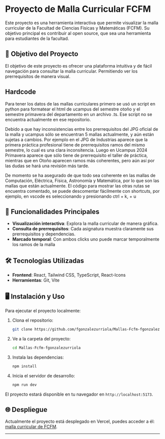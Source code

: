# Proyecto de Malla Curricular FCFM

Este proyecto es una herramienta interactiva que permite visualizar la malla curricular de la Facultad de Ciencias Físicas y Matemáticas (FCFM). Su objetivo principal es contribuir al open source, que sea una herramienta para estudiantes de la facultad.

## 🎯 Objetivo del Proyecto

El objetivo de este proyecto es ofrecer una plataforma intuitiva y de fácil navegación para consultar la malla curricular. Permitiendo ver los prerrequisitos de manera visual.

## Hardcode

Para tener los datos de las mallas curriculares primero se usó un script en python para formatear el html de ucampus del semestre otoño y el semestre primavera del departamento en un archivo .ts. Ese script no se encuentra actualmente en ese repositorio.

Debido a que hay inconsistencias entre los prerrequisitos del JPG oficial de la malla y ucampus sólo se encuentran 5 mallas actualmente, y aún están sujetas a cambios.
Por ejemplo en el JPG de Industrias aparece que la primera práctica profesional tiene de prerrequisitos ramos del mismo semestre, lo cual es una clara inconsitencia. Luego en Ucampus 2024 Primavera aparece que sólo tiene de prerrequisito el taller de práctica, mientras que en Otoño aparecen ramos más coherentes, pero aún así por las dudas se hará una revisión más tarde.

De momento se ha asegurado de que todo sea coherente en las mallas de Computación, Eléctrica, Física, Astronomía y Matemática, por lo que son las mallas que están actualmente. El código para mostrar las otras rutas se encuentra comentado, se puede descomentar fácilmente con shortcuts, por ejemplo, en vscode es seleccionando y presionando ctrl + k, + u

## 🚀 Funcionalidades Principales

- **Visualización interactiva**: Explora la malla curricular de manera gráfica.
- **Consulta de prerrequisitos**: Cada asignatura muestra claramente sus prerrequisitos y dependencias.
- **Marcado temporal**: Con ambos clicks uno puede marcar temporalmente los ramos de la malla

## 🛠️ Tecnologías Utilizadas

- **Frontend**: React, Tailwind CSS, TypeScript, React-Icons
- **Herramientas**: Git, Vite

## 🖥️ Instalación y Uso

Para ejecutar el proyecto localmente:

1. Clona el repositorio:

   ```bash
   git clone https://github.com/fgonzalezurriola/Mallas-Fcfm-fgonzalezurriola/
   ```

2. Ve a la carpeta del proyecto:

   ```bash
   cd Mallas-Fcfm-fgonzalezurriola
   ```

3. Instala las dependencias:

   ```bash
   npm install
   ```

4. Inicia el servidor de desarrollo:

   ```bash
   npm run dev
   ```

El proyecto estará disponible en tu navegador en `http://localhost:5173`.

## 🌐 Despliegue

Actualmente el proyecto está desplegado en Vercel, puedes acceder a él: [malla curricular de FCFM](https://mallas-fcfm-fgonzalezurriola.vercel.app/).

---

